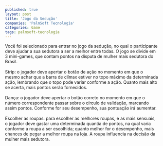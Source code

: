 ```yaml
---
published: true
layout: post
title: 'Jogo da Sedução'
companies: 'PalmSoft Tecnologia'
categories: Game
tags: palmsoft-tecnologia
---
```

Voc&ecirc; foi selecionado para entrar no jogo da sedu&ccedil;&atilde;o, no qual o participante deve ajudar a sua sedutora a ser a melhor entre todas. O jogo se divide em 3 mini-games, que contam pontos na disputa de mulher mais sedutora do Brasil.<br /><br />Strip: o jogador deve apertar o bot&atilde;o de a&ccedil;&atilde;o no momento em que o mesmo achar que a barra de cl&iacute;max estiver no topo m&aacute;ximo da determinada a&ccedil;&atilde;o, lembrando que o topo pode variar conforme a a&ccedil;&atilde;o. Quanto mais alto se acerta, mais pontos ser&atilde;o fornecidos.<br /><br />Dan&ccedil;a: o jogador deve apertar o bot&atilde;o correto no momento em que o n&uacute;mero correspondente passar sobre o c&iacute;rculo de valida&ccedil;&atilde;o, marcando assim pontos. Conforme for seu desempenho, sua pontua&ccedil;&atilde;o ir&aacute; aumentar.<br /><br />Escolher as roupas: para escolher as melhores roupas, e as mais sensuais, o jogador deve gastar uma determinada quantia de pontos, na qual varia conforme a roupa a ser escolhida; quanto melhor for o desempenho, mais chances de pegar a melhor roupa na loja. A roupa influencia na decis&atilde;o da mulher mais sedutora.